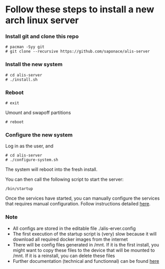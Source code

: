 # Follow these steps to install a new arch linux server

### Install git and clone this repo
```
# pacman -Syy git
# git clone --recursive https://github.com/saponace/alis-server
```

### Install the new system
```
# cd alis-server
# ./install.sh
```

### Reboot
```
# exit
```
Umount and swapoff partitions
```
# reboot
```

### Configure the new system
Log in as the user, and
```
# cd alis-server
# ./configure-system.sh
```
The system will reboot into the fresh install.

You can then call the following script to start the server:
```
/bin/startup
```
Once the services have started, you can manually configure the services that requires manual configuration. Follow
instructions detailed [here](documentation/services-and-setup-instructions.md).


### Note
- All configs are stored in the editable file ./alis-erver.config
- The first execution of the startup script is (very) slow because it will download all required docker images from the
  internet
- There will be config files generated in /mnt. If it is the first install, you might want to copy these files to the
  device that will be mounted to /mnt. If it is a reinstall, you can delete these files
- Further documentation (technical and functionnal) can be found [here](documentation/)

